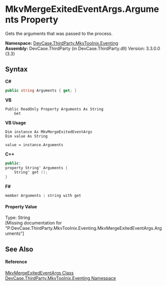 # MkvMergeExitedEventArgs.Arguments Property 
 

Gets the arguments that was passed to the process.

**Namespace:**&nbsp;<a href="N_DevCase_ThirdParty_MkvToolnix_Eventing">DevCase.ThirdParty.MkvToolnix.Eventing</a><br />**Assembly:**&nbsp;DevCase.ThirdParty (in DevCase.ThirdParty.dll) Version: 3.3.0.0 (3.3)

## Syntax

**C#**<br />
``` C#
public string Arguments { get; }
```

**VB**<br />
``` VB
Public ReadOnly Property Arguments As String
	Get
```

**VB Usage**<br />
``` VB Usage
Dim instance As MkvMergeExitedEventArgs
Dim value As String

value = instance.Arguments

```

**C++**<br />
``` C++
public:
property String^ Arguments {
	String^ get ();
}
```

**F#**<br />
``` F#
member Arguments : string with get

```


#### Property Value
Type: String<br />\[Missing <value> documentation for "P:DevCase.ThirdParty.MkvToolnix.Eventing.MkvMergeExitedEventArgs.Arguments"\]

## See Also


#### Reference
<a href="T_DevCase_ThirdParty_MkvToolnix_Eventing_MkvMergeExitedEventArgs">MkvMergeExitedEventArgs Class</a><br /><a href="N_DevCase_ThirdParty_MkvToolnix_Eventing">DevCase.ThirdParty.MkvToolnix.Eventing Namespace</a><br />